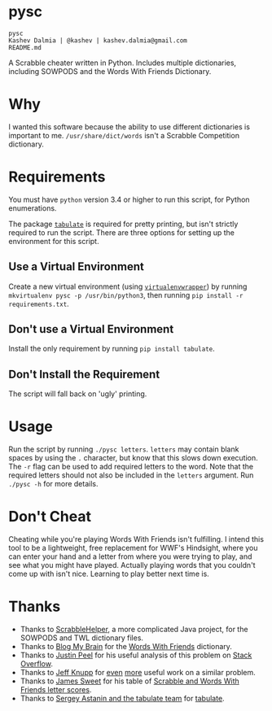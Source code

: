 pysc
====

    pysc
    Kashev Dalmia | @kashev | kashev.dalmia@gmail.com
    README.md

A Scrabble cheater written in Python. Includes multiple dictionaries, including SOWPODS and the Words With Friends Dictionary.

# Why
I wanted this software because the ability to use different dictionaries is important to me. `/usr/share/dict/words` isn't a Scrabble Competition dictionary.

# Requirements
You must have `python` version 3.4 or higher to run this script, for Python enumerations.

The package [`tabulate`](https://bitbucket.org/astanin/python-tabulate) is required for pretty printing, but isn't strictly required to run the script. There are three options for setting up the environment for this script.

## Use a Virtual Environment
Create a new virtual environment (using [`virtualenvwrapper`](virtualenvwrapper.readthedocs.org/en/latest/)) by running `mkvirtualenv pysc -p /usr/bin/python3`, then running `pip install -r requirements.txt`.

## Don't use a Virtual Environment
Install the only requirement by running `pip install tabulate`.

## Don't Install the Requirement
The script will fall back on 'ugly' printing.

# Usage
Run the script by running `./pysc letters`. `letters` may contain blank spaces by using the `.` character, but know that this slows down execution. The `-r` flag can be used to add required letters to the word. Note that the required letters should not also be included in the `letters` argument. Run `./pysc -h` for more details.

# Don't Cheat
Cheating while you're playing Words With Friends isn't fulfilling. I intend this tool to be a lightweight, free replacement for WWF's Hindsight, where you can enter your hand and a letter from where you were trying to play, and see what you might have played. Actually playing words that you couldn't come up with isn't nice. Learning to play better next time is.

# Thanks
- Thanks to [ScrabbleHelper](https://code.google.com/p/scrabblehelper/), a more complicated Java project, for the SOWPODS and TWL dictionary files.
- Thanks to [Blog My Brain](http://blogmybrain.com/words-with-friends-cheat/words-with-friends-dictionary.php) for the [Words With Friends](https://zynga.com/games/words-friends) dictionary.
- Thanks to [Justin Peel](http://stackoverflow.com/users/254617/justin-peel) for his useful analysis of this problem on [Stack Overflow](http://stackoverflow.com/a/5521619/1473320).
- Thanks to [Jeff Knupp]() for [even](http://www.jeffknupp.com/blog/2013/01/04/creating-and-optimizing-a-letterpress-cheating-program-in-python/) [more](https://github.com/jeffknupp/presser) useful work on a similar problem.
- Thanks to [James Sweet](http://nojesusnopeas.blogspot.com/) for his table of [Scrabble and Words With Friends letter scores](http://nojesusnopeas.blogspot.com/2012/03/differences-between-words-with-friends.html).
- Thanks to [Sergey Astanin and the tabulate team](https://bitbucket.org/astanin/python-tabulate) for [tabulate](https://pypi.python.org/pypi/tabulate/).
